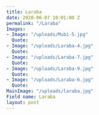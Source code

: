 ```yaml
---
title: Laraba
date: 2020-06-07 10:01:00 Z
permalink: "/Laraba"
Images:
- Image: "/uploads/Mubi-5.jpg"
  Quote: 
- Image: "/uploads/Laraba-4.jpg"
  Quote: 
- Image: "/uploads/Laraba-7.jpg"
  Quote: 
- Image: "/uploads/Laraba-9.jpg"
  Quote: 
- Image: "/uploads/Laraba-6.jpg"
  Quote: 
MainImage: "/uploads/laraba.jpg"
Field name: Laraba
layout: post
---
```


